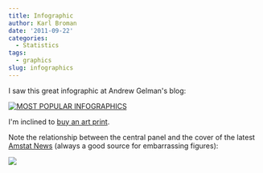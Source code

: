 ```yaml
---
title: Infographic
author: Karl Broman
date: '2011-09-22'
categories:
  - Statistics
tags:
  - graphics
slug: infographics
---
```


I saw this great infographic at Andrew Gelman's blog:

[![MOST POPULAR INFOGRAPHICS](https://farm7.static.flickr.com/6190/6143338263_d2497c02fe.jpg)](https://www.flickr.com/photos/smoy/6143338263/)

I'm inclined to [buy an art print](https://society6.com/albyantoniazzi/MOST-POPULAR-INFOGRAPHICS-You-can-find-around-the-Web_Print?show=promoters#user_list).

Note the relationship between the central panel and the cover of the latest [Amstat News](https://magazine.amstat.org/) (always a good source for embarrassing figures):

![](https://kbroman.files.wordpress.com/2011/09/amstatnews.png)
